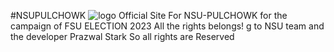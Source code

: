 #NSUPULCHOWK
![logo](https://user-images.githubusercontent.com/122021415/225721194-2ecea733-ece5-4350-822a-a76a2542ce6e.png)
Official Site For NSU-PULCHOWK for the campaign of FSU ELECTION 2023
All the rights belongs!
g to NSU team and the developer Prazwal Stark
So all rights are Reserved
